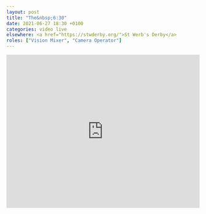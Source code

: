 ```yaml
---
layout: post
title: "The&nbsp;6:30"
date: 2021-06-27 18:30 +0100
categories: video live
elsewhere: <a href="https://stwderby.org/">St Werb's Derby</a>
roles: ["Vision Mixer", "Camera Operator"]
---
```


<iframe width="100%" height="400em" src="https://www.youtube.com/embed/MGO2FMcD8VE" frameborder="0" allow="accelerometer; autoplay; clipboard-write; encrypted-media; gyroscope; picture-in-picture" allowfullscreen></iframe>
